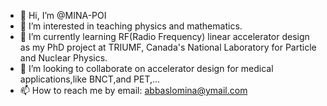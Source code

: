 - 👋 Hi, I’m @MINA-POI
- 👀 I’m interested in teaching physics and mathematics.
- 🌱 I’m currently learning RF(Radio Frequency) linear accelerator design as my PhD project at TRIUMF, Canada's National Laboratory for Particle and Nuclear Physics.
- 💞️ I’m looking to collaborate on accelerator design for medical applications,like BNCT,and PET,...
- 📫 How to reach me by email: abbaslomina@ymail.com

<!---
MINA-POI/MINA-POI is a ✨ special ✨ repository because its `README.md` (this file) appears on your GitHub profile.
You can click the Preview link to take a look at your changes.
--->
